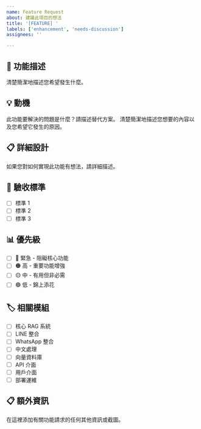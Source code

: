 ```yaml
---
name: Feature Request
about: 建議此項目的想法
title: '[FEATURE] '
labels: ['enhancement', 'needs-discussion']
assignees: ''

---
```


## 🚀 功能描述
清楚簡潔地描述您希望發生什麼。

## 💡 動機
此功能要解決的問題是什麼？請描述替代方案。
清楚簡潔地描述您想要的內容以及您希望它發生的原因。

## 📋 詳細設計
如果您對如何實現此功能有想法，請詳細描述。

## 🎯 驗收標準
- [ ] 標準 1
- [ ] 標準 2
- [ ] 標準 3

## 📊 優先級
- [ ] 🔴 緊急 - 阻礙核心功能
- [ ] 🟠 高 - 重要功能增強
- [ ] 🟡 中 - 有用但非必需
- [ ] 🟢 低 - 錦上添花

## 🏷️ 相關模組
- [ ] 核心 RAG 系統
- [ ] LINE 整合
- [ ] WhatsApp 整合
- [ ] 中文處理
- [ ] 向量資料庫
- [ ] API 介面
- [ ] 用戶介面
- [ ] 部署運維

## 📋 額外資訊
在這裡添加有關功能請求的任何其他資訊或截圖。 